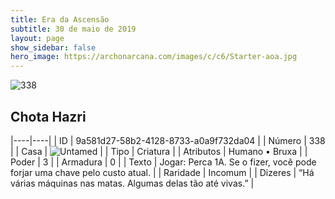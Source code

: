```yaml
---
title: Era da Ascensão
subtitle: 30 de maio de 2019
layout: page
show_sidebar: false
hero_image: https://archonarcana.com/images/c/c6/Starter-aoa.jpg
---
```


![338](https://cdn.keyforgegame.com/media/card_front/pt/435_338_5JFGPFG8M6CC_pt.png)

## Chota Hazri

|----|----|
| ID | 9a581d27-58b2-4128-8733-a0a9f732da04 |
| Número | 338 |
| Casa | ![Untamed](https://archonarcana.com/images/thumb/b/bd/Untamed.png/22px-Untamed.png "Indomados") |
| Tipo | Criatura |
| Atributos | Humano • Bruxa |
| Poder | 3 |
| Armadura | 0 |
| Texto | Jogar: Perca 1A. Se o fizer, você pode forjar uma chave pelo custo atual. |
| Raridade | Incomum |
| Dizeres | “Há várias máquinas nas matas.  Algumas delas tão até vivas.” |
